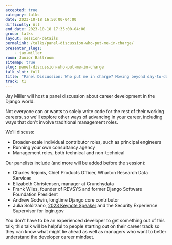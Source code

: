 ```yaml
---
accepted: true
category: talks
date: 2023-10-18 16:50:00-04:00
difficulty: All
end_date: 2023-10-18 17:35:00-04:00
group: talks
layout: session-details
permalink: /talks/panel-discussion-who-put-me-in-charge/
presenter_slugs:
    - jay-miller
room: Junior Ballroom
sitemap: true
slug: panel-discussion-who-put-me-in-charge
talk_slot: full
title: "Panel Discussion: Who put me in charge? Moving beyond day-to-day coding in Django"
track: t1
---
```


Jay Miller will host a panel discussion about career development in the Django world.

Not everyone can or wants to solely write code for the rest of their working careers, so we'll explore other ways of advancing in your career, including ways that don't involve traditional management roles.

We'll discuss:

-   Broader-scale individual contributor roles, such as principal engineers
-   Running your own consultancy agency
-   Management roles, both technical and non-technical

Our panelists include (and more will be added before the session):

-   Charles Rejonis, Chief Products Officer, Wharton Research Data Services
-   Elizabeth Christensen, manager at Crunchydata
-   Frank Wiles, founder of REVSYS and former Django Software Foundation President
-   Andrew Godwin, longtime Django core contributor
-   Julia Solórzano, [2023 Keynote Speaker](/news/julia-solorzano/) and the Security Experience Supervisor for login.gov

You don't have to be an experienced developer to get something out of this talk; this talk will be helpful to people starting out on their career track so they can know what might lie ahead as well as managers who want to better understand the developer career mindset.
